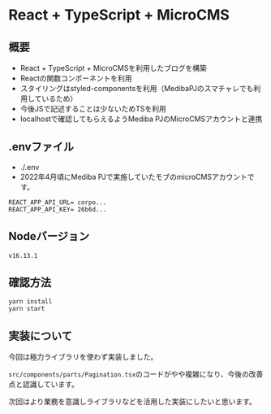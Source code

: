 # React + TypeScript + MicroCMS

## 概要
- React + TypeScript + MicroCMSを利用したブログを構築
- Reactの関数コンポーネントを利用
- スタイリングはstyled-componentsを利用（MedibaPJのスマチャレでも利用しているため）
- 今後JSで記述することは少ないためTSを利用
- localhostで確認してもらえるようMediba PJのMicroCMSアカウントと連携

## .envファイル
- ./.env
- 2022年4月頃にMediba PJで実施していたモブのmicroCMSアカウントです。
```
REACT_APP_API_URL= corpo... 
REACT_APP_API_KEY= 26b6d...
```

## Nodeバージョン
```
v16.13.1
```

## 確認方法
```
yarn install
yarn start
```

## 実装について

今回は極力ライブラリを使わず実装しました。

`src/components/parts/Pagination.tsx`のコードがやや複雑になり、今後の改善点と認識しています。

次回はより業務を意識しライブラリなどを活用した実装にしたいと思います。